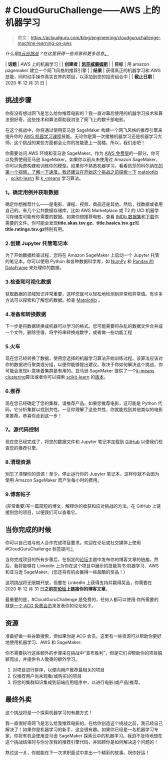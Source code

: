# # CloudGuruChallenge——AWS 上的机器学习

> 原文：<https://acloudguru.com/blog/engineering/cloudguruchallenge-machine-learning-on-aws>

*什么是[#云谷挑战](https://acloudguru.com/blog/news/introducing-the-cloudguruchallenge)？在这里获得一些背景和更多信息[。](https://acloudguru.com/blog/news/introducing-the-cloudguruchallenge)*

| **话题** | AWS 上的机器学习 |
| **创建者** | [**凯莎威廉姆斯**](https://www.linkedin.com/in/java-rock-star-kesha/) |
| **目标** | 用 amazon pagemaker 建立一个网飞风格的推荐引擎 |
| **结果** | 获得真正的机器学习和 AWS 技能，同时动手操作真实世界的项目，以添加到您的投资组合中 |
| **截止日期** | 2020 年 12 月 31 日 |

## 挑战步骤

你有没有想过网飞是怎么给你推荐电影的？我一直对幕后使用的机器学习技术和算法很好奇，这些技术和算法帮助我浏览了网飞上的数千部电影。

在这个挑战中，你将通过使用亚马逊 SageMaker 构建一个网飞风格的推荐引擎来提升你的 [AWS 机器学习课程](https://acloudguru.com/course/aws-certified-machine-learning-specialty)技能。无论你是第一次接触机器学习还是机器学习大师，这个挑战的某些方面都会让你的技能更上一层楼。所以，我们走吧！

你需要访问 AWS 环境和亚马逊 SageMaker。作为 [AWS 免费层](https://aws.amazon.com/sagemaker/pricing/)的一部分，你可以免费使用亚马逊 SageMaker。如果你以前从未使用过 Amazon SageMaker，你可以免费构建和训练你的模型。如果你不熟悉机器学习，看看凯莎的科尔纳在[的第一个视频，了解一下速度。我还建议在开始这个挑战之前探索一下](https://youtu.be/NS77H80avLI) [matplotlib](https://matplotlib.org/) ， [scikit-learn](https://scikit-learn.org/stable/) 和 [*k* -means](https://scikit-learn.org/stable/modules/clustering.html#k-means) 学习算法。

### **1。确定用例并获取数据**

确定你想推荐什么——是电影、课程、视频、商品还是其他。然后，找数据或者用自己的。有几个公共数据存储库，比如 AWS Marketplace 或 T2 的 UCI 机器学习存储库可能有你需要的数据。如果你想推荐电影，查看 [IMDb 数据集](https://www.imdb.com/interfaces/)和[下载](https://datasets.imdbws.com/)你需要的文件。你可能会发现**title.akas.tsv.gz**、**title.basics.tsv.gz**和**title.ratings.tsv.gz**特别有用。

### 2.创建 Jupyter 托管笔记本

为了开始数据检查过程，您将在 Amazon SageMaker 上启动一个 Jupyter 托管的笔记本。你可以使用 Python 和各种数据科学库，如 [NumPy](https://numpy.org/) 和 [Pandas 的 DataFrame](https://pandas.pydata.org/docs/user_guide/dsintro.html#dataframe) 来处理你的数据。

### 3.检查和可视化数据

获取数据的领域知识非常重要，这样您就可以轻松地检测到异常和异常值。有许多方法可以探索和了解您的数据。检查 [Matplotlib](https://matplotlib.org/) 。

### 4.准备和转换数据

下一步是将数据转换成机器可以学习的格式。您可能需要将杂乱的数据文件合并成一个文件，删除空值，将字符串转换成数字，或者做一些功能工程

### 5.火车

现在您已经转换了数据，使用您选择的机器学习算法开始训练过程。该算法应该对你的数据进行聚类或分组，以便你能够提出建议。取决于你如何解决这个挑战，你可能会发现*k*-意味着集群是有用的。亚马逊 SageMaker 提供了一个[*k*-means clustering](https://docs.aws.amazon.com/sagemaker/latest/dg/k-means.html)算法或者你可以探索 [scikit-learn](https://scikit-learn.org/stable/) 的[版本](https://scikit-learn.org/stable/modules/clustering.html#k-means)。

### 6.推荐

现在您已经确定了您的集群，请推荐产品。如果您推荐电影，这可能是 Python 代码，它分析集群以找到共性。一旦你理解了这些共性，你就能找到其他类似的电影来推荐。恭喜你走到这一步！

### **7。源代码控制**

现在您已经完成了，将您的数据文件和 Jupyter 笔记本加载到 [GitHub](https://github.com/) 以便我们检查您的推荐引擎。

### 8.清理资源

别忘了清理你的资源！至少，停止运行你的 Jupyter 笔记本，这样你就不会因为使用 Amazon SageMaker 而产生每小时的费用。

### 9.博客帖子

(非常重要)写一篇简短的博文，解释你的收获和应对挑战的方法。在 GitHub 上链接到您的项目，以便我们可以查看它。

## 当你完成的时候

你可以自己或与他人合作完成项目要求。欢迎在论坛或社交媒体上使用#CloudGuruChallenge 标签提问[！](https://acloud.guru/forums/cloud-guru-challenge/recent?p=1&opt_id=oeu1596472190462r0.43263125574439387)

当你完成项目的所有步骤后，在指定的[论坛](https://acloud.guru/forums/cloud-guru-challenge/recent?p=1&opt_id=oeu1596472190462r0.43263125574439387)主题中发布你的博客文章的链接。然后，我将能够在 LinkedIn 上为你在这个项目中展示的技能背书:机器学习、AWS 和亚马逊 SageMaker。(您还将有机会赢得一些超酷的奖品！)

这项挑战将无限期开放，但要在 LinkedIn 上获得支持并赢得奖品，你需要在 2020 年 12 月 31 日**之前[在论坛](https://acloud.guru/forums/cloud-guru-challenge/recent?p=1&opt_id=oeu1596472190462r0.43263125574439387)上链接你的博客文章**。

最重要的是，#CloudGuruChallenge 是免费的，任何人都可以使用:你所需要的就是[一个 ACG 免费会员](https://acloudguru.com/pricing)来发表你的论坛帖子。

## 资源

准备好做一些谷歌搜索，但如果你是 ACG 会员，这里有一些资源可以帮助你更好地使用机器学习、AWS 和 SageMaker:

你不需要执行这些额外的步骤来在挑战中“宣布胜利”，但是它们*将*帮助你的项目脱颖而出，并提供令人敬畏的额外学习。

1.  对项目进行排序，以便向用户推荐最相关的项目
2.  仅推荐用户尚未观看(或购买)的项目
3.  将您的集群知识集成到前端应用程序中，以进行电影(或产品)推荐。

## 最终外卖

这个挑战将是一个探索机器学习的有趣方式！

我一直很好奇网飞是怎么给我推荐电影的。在给你创造这个挑战之前，我已经自己解决了！如果你是机器学习的新手，这会很有趣。如果你已经是一名机器学习专家，你将有机会使用亚马逊 SageMaker 探索云中的机器学习。我迫不及待地想在这个挑战结束时与你分享我的推荐引擎代码，并回顾你是如何解决这个问题的！

熬过这一关，你就能在下一次求职面试中拿出一个精彩的故事。祝你好运！